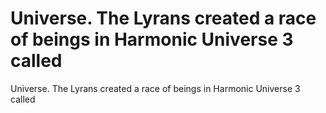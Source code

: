 # Universe. The Lyrans created a race of beings in Harmonic Universe 3 called

Universe. The Lyrans created a race of beings in Harmonic Universe 3 called